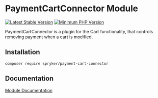 # PaymentCartConnector Module
[![Latest Stable Version](https://poser.pugx.org/spryker/payment-cart-connector/v/stable.svg)](https://packagist.org/packages/spryker/payment-cart-connector)
[![Minimum PHP Version](https://img.shields.io/badge/php-%3E%3D%207.4-8892BF.svg)](https://php.net/)

PaymentCartConnector is a plugin for the Cart functionality, that controls removing payment when a cart is modified.

## Installation

```
composer require spryker/payment-cart-connector
```

## Documentation

[Module Documentation](https://academy.spryker.com/developing_with_spryker/module_guide/checkout_process/cart.html)
